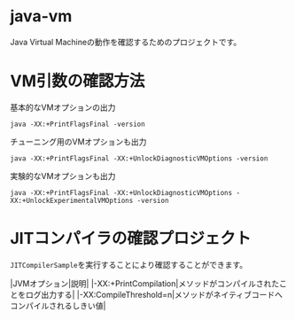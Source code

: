 # java-vm
Java Virtual Machineの動作を確認するためのプロジェクトです。

# VM引数の確認方法
基本的なVMオプションの出力
```
java -XX:+PrintFlagsFinal -version
```

チューニング用のVMオプションも出力
```
java -XX:+PrintFlagsFinal -XX:+UnlockDiagnosticVMOptions -version
```

実験的なVMオプションも出力
```
java -XX:+PrintFlagsFinal -XX:+UnlockDiagnosticVMOptions -XX:+UnlockExperimentalVMOptions -version
```

# JITコンパイラの確認プロジェクト
`JITCompilerSample`を実行することにより確認することができます。

|JVMオプション|説明|
|-XX:+PrintCompilation|メソッドがコンパイルされたことをログ出力する|
|-XX:CompileThreshold=n|メソッドがネイティブコードへコンパイルされるしきい値|
